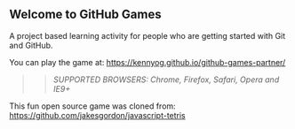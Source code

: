 ## Welcome to GitHub Games

A project based learning activity for people who are getting started with Git and GitHub.

You can play the game at: https://kennyog.github.io/github-games-partner/

>> _*SUPPORTED BROWSERS*: Chrome, Firefox, Safari, Opera and IE9+_

This fun open source game was cloned from: https://github.com/jakesgordon/javascript-tetris
